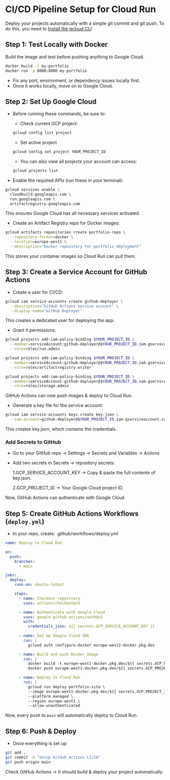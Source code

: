 # CI/CD Pipeline Setup for Cloud Run

Deploy your projects automatically with a simple git commit and git push.
To do this, you need to [Install the gcloud CLI](https://cloud.google.com/sdk/docs/install#deb)

## Step 1: Test Locally with Docker

Build the image and test before pushing anything to Google Cloud.
```sh
docker build -t my-portfolio .
docker run -p 8080:8080 my-portfolio
```
- Fix any port, environment, or dependency issues locally first.
- Once it works locally, move on to Google Cloud.

## Step 2: Set Up Google Cloud

- Before running these commands, be sure to:
  - Check current GCP project:
  ```bash
  gcloud config list project
  ```

  - Set active project
  ```bash
  gcloud config set project YOUR_PROJECT_ID
  ```

  - You can also view all projects your account can access:
  ```bash
  gcloud projects list
  ```

- Enable the required APIs (run these in your terminal):
```sh
gcloud services enable \
  cloudbuild.googleapis.com \
  run.googleapis.com \
  artifactregistry.googleapis.com
```
This ensures Google Cloud has all necessary services activated.

- Create an Artifact Registry repo for Docker images:
```sh
gcloud artifacts repositories create portfolio-repo \
  --repository-format=docker \
  --location=europe-west1 \
  --description="Docker repository for portfolio deployment"
```
This stores your container images so Cloud Run can pull them.

## Step 3: Create a Service Account for GitHub Actions

- Create a user for CI/CD:
```sh
gcloud iam service-accounts create github-deployer \
  --description="GitHub Actions service account" \
  --display-name="GitHub Deployer"
```
This creates a dedicated user for deploying the app.

- Grant it permissions:
```sh
gcloud projects add-iam-policy-binding $YOUR_PROJECT_ID \
  --member=serviceAccount:github-deployer@$YOUR_PROJECT_ID.iam.gserviceaccount.com \
  --role=roles/run.admin

gcloud projects add-iam-policy-binding $YOUR_PROJECT_ID \
  --member=serviceAccount:github-deployer@$YOUR_PROJECT_ID.iam.gserviceaccount.com \
  --role=roles/artifactregistry.writer

gcloud projects add-iam-policy-binding $YOUR_PROJECT_ID \
  --member=serviceAccount:github-deployer@$YOUR_PROJECT_ID.iam.gserviceaccount.com \
  --role=roles/storage.admin
```
GitHub Actions can now push images & deploy to Cloud Run.

- Generate a key file for the service account:
```sh
gcloud iam service-accounts keys create key.json \
  --iam-account=github-deployer@$YOUR_PROJECT_ID.iam.gserviceaccount.com
```
This creates key.json, which contains the credentials.

### Add Secrets to GitHub
- Go to your GitHub repo -> Settings -> Secrets and Variables -> Actions
- Add two secrets in Secrets -> repository secrets:

  1.GCP_SERVICE_ACCOUNT_KEY → Copy & paste the full contents of key.json.

  2.GCP_PROJECT_ID → Your Google Cloud project ID.

Now, GitHub Actions can authenticate with Google Cloud

## Step 5: Create GitHub Actions Workflows (``deploy.yml``)

- In your repo, create:
.github/workflows/deploy.yml
```yml
name: Deploy to Cloud Run

on:
  push:
    branches:
      - main

jobs:
  deploy:
    runs-on: ubuntu-latest

    steps:
      - name: Checkout repository
        uses: actions/checkout@v3

      - name: Authenticate with Google Cloud
        uses: google-github-actions/auth@v2
        with:
          credentials_json: ${{ secrets.GCP_SERVICE_ACCOUNT_KEY }}
      
      - name: Set Up Google Cloud SDK
        run: |
          gcloud auth configure-docker europe-west2-docker.pkg.dev

      - name: Build and push Docker Image
        run: |
          docker build -t europe-west1-docker.pkg.dev/${{ secrets.GCP_PROJECT_ID }}/portfolio-repo/portfolio .
          docker push europe-west1-docker.pkg.dev/${{ secrets.GCP_PROJECT_ID }}/portfolio-repo/portfolio

      - name: Deploy to Cloud Run
        run: |
          gcloud run deploy portfolio-site \
          --image europe-west1-docker.pkg.dev/${{ secrets.GCP_PROJECT_ID }}/portfolio-repo/portfolio \
          --platform managed \
          --region europe-west1 \
          --allow-unauthenticated
```
Now, every push to ``main`` will automatically deploy to Cloud Run.

## Step 6: Push & Deploy

- Once everything is set up:
```sh
git add .
git commit -m "Setup GitHub Actions CI/CD"
git push origin main
```
Check GitHub Actions -> It should build & deploy your project automatically.

